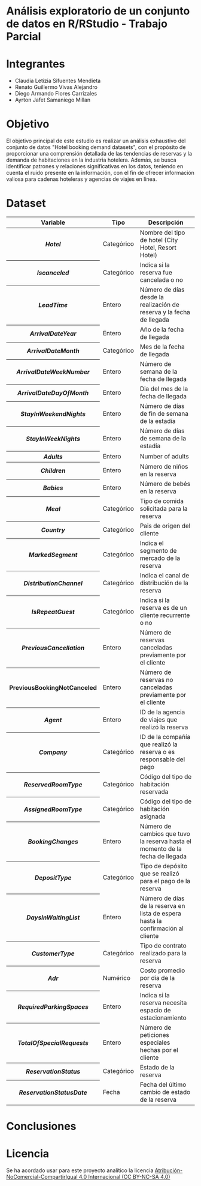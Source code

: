 # Análisis exploratorio de un conjunto de datos en R/RStudio - Trabajo Parcial
# Integrantes
* Claudia Letizia Sifuentes Mendieta
* Renato Guillermo Vivas Alejandro
* Diego Armando Flores Carrizales
* Ayrton Jafet Samaniego Millan

# Objetivo
El objetivo principal de este estudio es realizar un análisis exhaustivo del conjunto de datos "Hotel booking demand datasets", con el propósito de proporcionar una comprensión detallada de las tendencias de reservas y la demanda de habitaciones en la industria hotelera. Además, se busca identificar patrones y relaciones significativas en los datos, teniendo en cuenta el ruido presente en la información, con el fin de ofrecer información valiosa para cadenas hoteleras y agencias de viajes en línea.
# Dataset
<table>
    <thead>
        <tr class="rowsep-1">
            <th scope="col"><strong>Variable</strong></th>
            <th scope="col"><strong>Tipo</strong></th>
            <th scope="col"><strong>Descripción</strong></th>
        </tr>
    </thead>
    <tbody>
        <tr>
            <th scope="row"><em>Hotel</em></th>
            <td>Categórico</td>
            <td>Nombre del tipo de hotel (City Hotel, Resort Hotel)</td>
        </tr>
        <tr>
            <th scope="row"><em>Iscanceled</em></th>
            <td>Categórico</td>
            <td>Indica si la reserva fue cancelada o no</td>
        </tr>
        <tr>
            <th scope="row"><em>LeadTime</em></th>
            <td>Entero</td>
            <td>Número de días desde la realización de reserva y la fecha de llegada</td>
        </tr>
        <tr>
            <th scope="row"><em>ArrivalDateYear</em></th>
            <td>Entero</td>
            <td>Año de la fecha de llegada</td>
        </tr>
        <tr>
            <th scope="row"><em>ArrivalDateMonth</em></th>
            <td>Categórico</td>
            <td>Mes de la fecha de llegada</td>
        </tr>
        <tr>
            <th scope="row"><em>ArrivalDateWeekNumber</em></th>
            <td>Entero</td>
            <td>Número de semana de la fecha de llegada</td>
        </tr>
        <tr>
            <th scope="row"><em>ArrivalDateDayOfMonth</em></th>
            <td>Entero</td>
            <td>Dia del mes de la fecha de llegada</td>
        </tr>
        <tr>
            <th scope="row"><em>StayInWeekendNights</em></th>
            <td>Entero</td>
            <td>Número de días de fin de semana de la estadía</td>
        </tr>
        <tr>
            <th scope="row"><em>StayInWeekNights</em></th>
            <td>Entero</td>
            <td>Número de días de semana de la estadía</td>
        </tr>
        <tr>
            <th scope="row"><em>Adults</em></th>
            <td>Entero</td>
            <td>Number of adults</td>
        </tr>
        <tr>
            <th scope="row"><em>Children</em></th>
            <td>Entero</td>
            <td>Número de niños en la reserva</td>
        </tr>
        <tr>
            <th scope="row"><em>Babies</em></th>
            <td>Entero</td>
            <td>Número de bebés en la reserva</td>
        </tr>
        <tr>
            <th scope="row"><em>Meal</em></th>
            <td>Categórico</td>
            <td>Tipo de comida solicitada para la reserva</td>
        </tr>
        <tr>
            <th scope="row"><em>Country</em></th>
            <td>Categórico</td>
            <td>Pais de origen del cliente</td>
        </tr>
        <tr>
            <th scope="row"><em>MarkedSegment</em></th>
            <td>Categórico</td>
            <td>Indica el segmento de mercado de la reserva</td>
        </tr>
        <tr>
            <th scope="row"><em>DistributionChannel</em></th>
            <td>Categórico</td>
            <td>Indica el canal de distribución de la reserva</td>
        </tr>
        <tr>
            <th scope="row"><em>IsRepeatGuest</em></th>
            <td>Categórico</td>
            <td>Indica si la reserva es de un cliente recurrente o no</td>
        </tr>
        <tr>
            <th scope="row"><em>PreviousCancellation</em></th>
            <td>Entero</td>
            <td>Número de reservas canceladas previamente por el cliente</td>
        </tr>
        <tr>
            <th scope="row"><em></em>PreviousBookingNotCanceled</th>
            <td>Entero</td>
            <td>Número de reservas no canceladas previamente por el cliente</td>
        </tr>
        <tr>
            <th scope="row"><em>Agent</em></th>
            <td>Entero</td>
            <td>ID de la agencia de viajes que realizó la reserva</td>
        </tr>
        <tr>
            <th scope="row"><em>Company</em></th>
            <td>Categórico</td>
            <td>ID de la compañía que realizó la reserva o es responsable del pago</td>
        </tr>
        <tr>
            <th scope="row"><em>ReservedRoomType</em></th>
            <td>Categórico</td>
            <td>Código del tipo de habitación reservada</td>
        </tr>
        <tr>
            <th scope="row"><em>AssignedRoomType</em></th>
            <td>Categórico</td>
            <td>Código del tipo de habitación asignada</td>
        </tr>
        <tr>
            <th scope="row"><em>BookingChanges</em></th>
            <td>Entero</td>
            <td>Número de cambios que tuvo la reserva hasta el momento de la fecha de llegada</td>
        </tr>
        <tr>
            <th scope="row"><em>DepositType</em></th>
            <td>Categórico</td>
            <td>Tipo de depósito que se realizó para el pago de la reserva</td>
        </tr>
        <tr>
            <th scope="row"><em>DaysInWaitingList</em></th>
            <td>Entero</td>
            <td>Número de días de la reserva en lista de espera hasta la confirmación al cliente</td>
        </tr>
        <tr>
            <th scope="row"><em>CustomerType</em></th>
            <td>Categórico</td>
            <td>Tipo de contrato realizado para la reserva</td>
        </tr>
        <tr>
            <th scope="row"><em>Adr</em></th>
            <td>Numérico</td>
            <td>Costo promedio por dia de la reserva</td>
        </tr>
        <tr>
            <th scope="row"><em>RequiredParkingSpaces</em></th>
            <td>Entero</td>
            <td>Indica si la reserva necesita espacio de estacionamiento</td>
        </tr>
        <tr>
            <th scope="row"><em>TotalOfSpecialRequests</em></th>
            <td>Entero</td>
            <td>Número de peticiones especiales hechas por el cliente</td>
        </tr>
        <tr>
            <th scope="row"><em>ReservationStatus</em></th>
            <td>Categórico</td>
            <td>Estado de la reserva</td>
        </tr>
        <tr>
            <th scope="row"><em>ReservationStatusDate</em></th>
            <td>Fecha</td>
            <td>Fecha del último cambio de estado de la reserva</td>
        </tr>
    </tbody>
</table>

# Conclusiones


# Licencia
 Se ha acordado usar para este proyecto analítico la licencia [Atribución-NoComercial-CompartirIgual 4.0 Internacional (CC BY-NC-SA 4.0)](https://creativecommons.org/licenses/by-nc-sa/4.0/deed.es)
